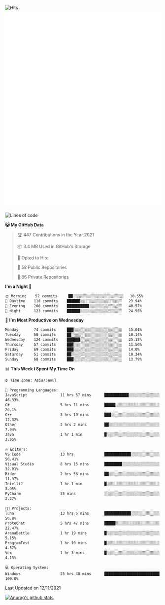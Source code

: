 ![Hits](https://hits.seeyoufarm.com/api/count/incr/badge.svg?url=https%3A%2F%2Fgithub.com%2Fkokose1234&count_bg=%2379C83D&title_bg=%23555555&icon=apple.svg&icon_color=%23E7E7E7&title=hits&edge_flat=false)
<br/>
![Metrics](https://github.com/kokose1234/kokose1234/blob/main/github-metrics.svg)

<!--START_SECTION:waka-->
![Lines of code](https://img.shields.io/badge/From%20Hello%20World%20I%27ve%20Written-11.7%20million%20lines%20of%20code-blue)

**🐱 My GitHub Data** 

> 🏆 447 Contributions in the Year 2021
 > 
> 📦 3.4 MB Used in GitHub's Storage 
 > 
> 💼 Opted to Hire
 > 
> 📜 58 Public Repositories 
 > 
> 🔑 86 Private Repositories  
 > 
**I'm a Night 🦉** 

```text
🌞 Morning    52 commits     ██░░░░░░░░░░░░░░░░░░░░░░░   10.55% 
🌆 Daytime    118 commits    ██████░░░░░░░░░░░░░░░░░░░   23.94% 
🌃 Evening    200 commits    ██████████░░░░░░░░░░░░░░░   40.57% 
🌙 Night      123 commits    ██████░░░░░░░░░░░░░░░░░░░   24.95%

```
📅 **I'm Most Productive on Wednesday** 

```text
Monday       74 commits     ███░░░░░░░░░░░░░░░░░░░░░░   15.01% 
Tuesday      50 commits     ██░░░░░░░░░░░░░░░░░░░░░░░   10.14% 
Wednesday    124 commits    ██████░░░░░░░░░░░░░░░░░░░   25.15% 
Thursday     57 commits     ███░░░░░░░░░░░░░░░░░░░░░░   11.56% 
Friday       69 commits     ███░░░░░░░░░░░░░░░░░░░░░░   14.0% 
Saturday     51 commits     ██░░░░░░░░░░░░░░░░░░░░░░░   10.34% 
Sunday       68 commits     ███░░░░░░░░░░░░░░░░░░░░░░   13.79%

```


📊 **This Week I Spent My Time On** 

```text
⌚︎ Time Zone: Asia/Seoul

💬 Programming Languages: 
JavaScript               11 hrs 57 mins      ███████████░░░░░░░░░░░░░░   46.33% 
C#                       5 hrs 11 mins       █████░░░░░░░░░░░░░░░░░░░░   20.1% 
C++                      3 hrs 10 mins       ███░░░░░░░░░░░░░░░░░░░░░░   12.32% 
Other                    2 hrs 2 mins        ██░░░░░░░░░░░░░░░░░░░░░░░   7.94% 
Java                     1 hr 1 min          █░░░░░░░░░░░░░░░░░░░░░░░░   3.95%

🔥 Editors: 
VS Code                  13 hrs              ████████████░░░░░░░░░░░░░   50.41% 
Visual Studio            8 hrs 15 mins       ████████░░░░░░░░░░░░░░░░░   32.01% 
Rider                    2 hrs 56 mins       ██░░░░░░░░░░░░░░░░░░░░░░░   11.37% 
IntelliJ                 1 hr 1 min          █░░░░░░░░░░░░░░░░░░░░░░░░   3.95% 
PyCharm                  35 mins             ░░░░░░░░░░░░░░░░░░░░░░░░░   2.27%

🐱‍💻 Projects: 
luna                     13 hrs 6 mins       ████████████░░░░░░░░░░░░░   50.8% 
ProtoChat                5 hrs 47 mins       █████░░░░░░░░░░░░░░░░░░░░   22.47% 
ArenaBattle              1 hr 19 mins        █░░░░░░░░░░░░░░░░░░░░░░░░   5.15% 
ProgramTest              1 hr 10 mins        █░░░░░░░░░░░░░░░░░░░░░░░░   4.57% 
Vex                      1 hr 3 mins         █░░░░░░░░░░░░░░░░░░░░░░░░   4.13%

💻 Operating System: 
Windows                  25 hrs 48 mins      █████████████████████████   100.0%

```


 Last Updated on 12/11/2021
<!--END_SECTION:waka-->

[![Anurag's github stats](https://github-readme-stats.vercel.app/api?username=kokose1234&theme=dracula)](https://github.com/anuraghazra/github-readme-stats)



	
